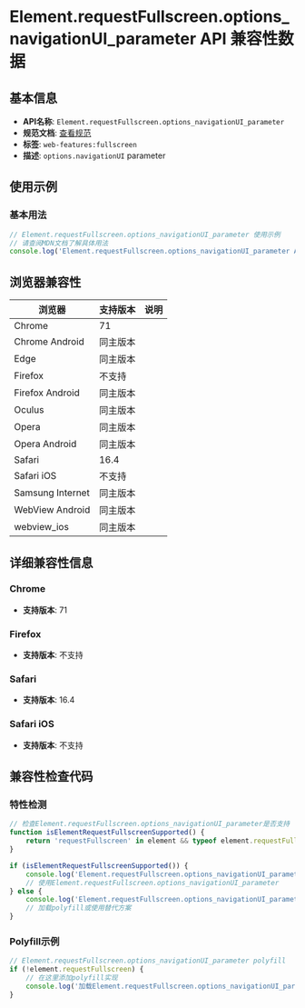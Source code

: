 # Element.requestFullscreen.options_navigationUI_parameter API 兼容性数据

## 基本信息

- **API名称**: `Element.requestFullscreen.options_navigationUI_parameter`
- **规范文档**: [查看规范](https://fullscreen.spec.whatwg.org/#dom-fullscreenoptions-navigationui)
- **标签**: `web-features:fullscreen`
- **描述**: `options.navigationUI` parameter

## 使用示例

### 基本用法

```javascript
// Element.requestFullscreen.options_navigationUI_parameter 使用示例
// 请查阅MDN文档了解具体用法
console.log('Element.requestFullscreen.options_navigationUI_parameter API');
```

## 浏览器兼容性

| 浏览器 | 支持版本 | 说明 |
|--------|----------|------|
| Chrome | 71 |  |
| Chrome Android | 同主版本 |  |
| Edge | 同主版本 |  |
| Firefox | 不支持 |  |
| Firefox Android | 同主版本 |  |
| Oculus | 同主版本 |  |
| Opera | 同主版本 |  |
| Opera Android | 同主版本 |  |
| Safari | 16.4 |  |
| Safari iOS | 不支持 |  |
| Samsung Internet | 同主版本 |  |
| WebView Android | 同主版本 |  |
| webview_ios | 同主版本 |  |

## 详细兼容性信息

### Chrome

- **支持版本**: 71

### Firefox

- **支持版本**: 不支持

### Safari

- **支持版本**: 16.4

### Safari iOS

- **支持版本**: 不支持

## 兼容性检查代码

### 特性检测

```javascript
// 检查Element.requestFullscreen.options_navigationUI_parameter是否支持
function isElementRequestFullscreenSupported() {
    return 'requestFullscreen' in element && typeof element.requestFullscreen === 'function';
}

if (isElementRequestFullscreenSupported()) {
    console.log('Element.requestFullscreen.options_navigationUI_parameter 支持');
    // 使用Element.requestFullscreen.options_navigationUI_parameter
} else {
    console.log('Element.requestFullscreen.options_navigationUI_parameter 不支持，需要polyfill');
    // 加载polyfill或使用替代方案
}
```

### Polyfill示例

```javascript
// Element.requestFullscreen.options_navigationUI_parameter polyfill
if (!element.requestFullscreen) {
    // 在这里添加polyfill实现
    console.log('加载Element.requestFullscreen.options_navigationUI_parameter polyfill');
}
```

